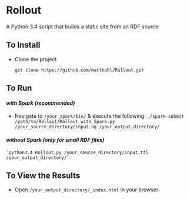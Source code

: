 # Rollout
A Python 3.4 script that builds a static site from an RDF source

## To Install
- Clone the project

    `git clone https://github.com/mattkohl/Rollout.git`

## To Run 
#### *with Spark (recommended)*
- Navigate to `/your_spark/bin/` & execute the following:
    `./spark-submit /path/to/Rollout/Rollout_with_Spark.py /your_source_directory/input.nq /your_output_directory/`

#### *without Spark (only for small RDF files)*
    `python3.4 Rollout.py /your_source_directory/input.ttl /your_output_directory/`

## To View the Results
- Open `/your_output_directory/_index.html` in your browser